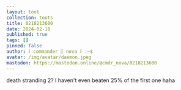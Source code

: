 ```yaml
---
layout: toot
collection: toots
title: 0218213600
date: 2024-02-18
published: true
tags: []
pinned: false
author: ⸸ commander ░ nova ⸸ :~$
avatar: /img/avatar/daemon.jpeg
mastodon: https://mastodon.online/@cmdr_nova/0218213600
---
```


death stranding 2? I haven't even beaten 25% of the first one haha
